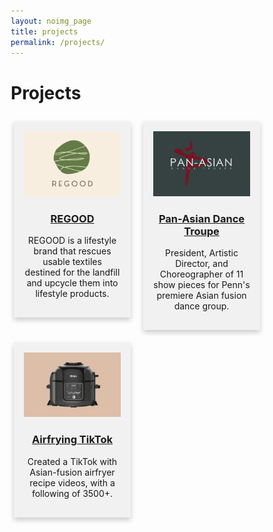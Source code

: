 ```yaml
---
layout: noimg_page
title: projects
permalink: /projects/
---
```


# Projects
<html>
<style>
* {
  box-sizing: border-box;
}
/* Float 2 columns side by side */
.column {
  float: left;
  width: 50%;
  padding: 10px 10px 10px 10px;
}
/* Remove extra left and right margins, due to padding in columns */
.row {margin: 0 -5px;}
/* Clear floats after the columns */
.row:after {
  content: "";
  display: table;
  clear: both;
}
/* Style the counter cards */
.card {
  box-shadow: 0 4px 8px 0 rgba(0, 0, 0, 0.2); /* this adds the "card" effect */
  padding: 16px;
  text-align: center;
  background-color: #f1f1f1;
}
/* Responsive columns - one column layout (vertical) on small screens */
@media screen and (max-width: 600px) {
  .column {
    width: 100%;
    display: block;
    margin-bottom: 20px;
  }
img {
    float: left;
    max-width:  450px;
    max-height: 350px;
    object-fit: cover;
}
}
</style>
<body>
<div class="row">
  <div class="column">
    <div class="card">
      <a href="https://linktr.ee/regood"><img src="/img/regood.png"></a>
      <a href="https://linktr.ee/regood"><p><h3>REGOOD</h3></p></a>
      <p>REGOOD is a lifestyle brand that rescues usable textiles destined for the landfill and upcycle them into lifestyle products.</p>
    </div>
  </div>
  <div class="column">
    <div class="card">
      <a href="https://www.youtube.com/playlist?list=PLscWaEI5jHhN-h_QUZcJR66kGoqp4sZvf"><img src="/img/padt2.jpg"></a>
      <a href="https://www.youtube.com/playlist?list=PLscWaEI5jHhN-h_QUZcJR66kGoqp4sZvf"><p><h3>Pan-Asian Dance Troupe</h3></p></a>
      <p>President, Artistic Director, and Choreographer of 11 show pieces for Penn's premiere Asian fusion dance group.</p>
    </div>
  </div>
  <div class="column">
    <div class="card">
      <a href="tiktok.com/airfrying"><img src="/img/ninja.png"></a>
      <a href="tiktok.com/airfrying"><p><h3>Airfrying TikTok</h3></p></a>
      <p>Created a TikTok with Asian-fusion airfryer recipe videos, with a following of 3500+.</p>
    </div>
  </div>
</div>
</body>
</html>
